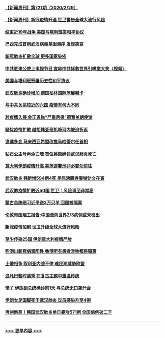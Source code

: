 #### [【新闻周刊】第721期（2020/2/29）](../pages/prog202/a102788990.md?t=03011002) 
#### [【新闻周刊】新冠疫情升温 世卫警告全球大流行风险](../pages/prog202/a102788932.md?t=03011002) 
#### [结束近19年战争 美国与塔利班签和平协议](../pages/prog202/a102788909.md?t=03011002) 
#### [巴西完成首例武汉病毒基因测序 发现突变](../pages/prog202/a102788794.md?t=03011002) 
#### [新冠肺炎扩散全球  更多国家染疫](../pages/prog202/a102788762.md?t=03011002) 
#### [中共驻澳公使上电视节目 宣称中共拯救世界引哄堂大笑（视频）](../pages/prog202/a102788143.md?t=03011002) 
#### [美国与塔利班签署历史性和平协议](../pages/prog202/a102788697.md?t=03011002) 
#### [武汉肺炎确诊增加 德国柏林国际旅展喊卡](../pages/prog202/a102788529.md?t=03011002) 
#### [与中共关系较近的六国 疫情有何大不同](../pages/prog202/a102788521.md?t=03011002) 
#### [若疫情入侵 金正恩称“严重后果”德暂关朝使馆](../pages/prog202/a102788512.md?t=03011002) 
#### [疑忧疫情扩散 越拒韩亚班机降河内被迫折返](../pages/prog202/a102788502.md?t=03011002) 
#### [诡谲多变 马来西亚希盟改推马哈蒂尔任首相](../pages/prog202/a102788477.md?t=03011002) 
#### [钻石公主号再添亡魂 首位英籍确诊武汉肺炎死亡](../pages/prog202/a102788362.md?t=03011002) 
#### [意大利伊朗疫情升高 美旅游警示非必要勿前往](../pages/prog202/a102788341.md?t=03011002) 
#### [武汉肺炎 韩新增594例4死 民怨沸腾连署弹劾文在寅](../pages/prog202/a102788308.md?t=03011002) 
#### [武汉肺疫情扩散近50国 世卫：风险调至非常高](../pages/prog202/a102788300.md?t=03011002) 
#### [蒙古总统晤习近平送3万只羊 回国被隔离](../pages/prog202/a102788275.md?t=03011002) 
#### [伦敦帝国理工报告:中国流向世界2/3病例或未检出](../pages/prog202/a102788174.md?t=03011002) 
#### [新冠疫情加剧 世卫升级全球大流行风险](../pages/prog202/a102788185.md?t=03011002) 
#### [至少传染25国 伊朗意大利疫情严峻](../pages/prog202/a102788165.md?t=03011002) 
#### [狗测出新冠病毒阳性 香港所有患者宠物都将隔离](../pages/prog202/a102788129.md?t=03011002) 
#### [土俄相争 叙利亚内战不停 难民潮威胁欧盟](../pages/prog202/a102788119.md?t=03011002) 
#### [浪凡巴黎时装秀 在复古主题中重温传统](../pages/prog202/a102788123.md?t=03011002) 
#### [惨了 伊朗副总统确诊前1天 与总统无口罩开会](../pages/prog202/a102787962.md?t=03011002) 
#### [伊朗女足国脚死于武汉肺炎 议员感染升至4例](../pages/prog202/a102788031.md?t=03011002) 
#### [再创新高！韩国武汉肺炎单日暴涨571例 全国病例破二千](../pages/prog202/a102788011.md?t=03011002) 

----
#### [ >>> 更早内容 <<< ](../indexes/prog202-earlier.md)
